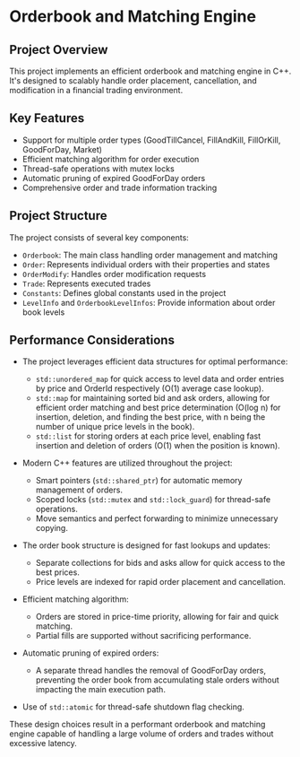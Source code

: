 # Orderbook and Matching Engine

## Project Overview

This project implements an efficient orderbook and matching engine in C++. It's designed to scalably handle order placement, cancellation, and modification in a financial trading environment.

## Key Features

- Support for multiple order types (GoodTillCancel, FillAndKill, FillOrKill, GoodForDay, Market)
- Efficient matching algorithm for order execution
- Thread-safe operations with mutex locks
- Automatic pruning of expired GoodForDay orders
- Comprehensive order and trade information tracking

## Project Structure

The project consists of several key components:

- `Orderbook`: The main class handling order management and matching
- `Order`: Represents individual orders with their properties and states
- `OrderModify`: Handles order modification requests
- `Trade`: Represents executed trades
- `Constants`: Defines global constants used in the project
- `LevelInfo` and `OrderbookLevelInfos`: Provide information about order book levels


## Performance Considerations

- The project leverages efficient data structures for optimal performance:
  - `std::unordered_map` for quick access to level data and order entries by price and OrderId respectively (O(1) average case lookup).
  - `std::map` for maintaining sorted bid and ask orders, allowing for efficient order matching and best price determination (O(log n) for insertion, deletion, and finding the best price, with n being the number of unique price levels in the book).
  - `std::list` for storing orders at each price level, enabling fast insertion and deletion of orders (O(1) when the position is known).

- Modern C++ features are utilized throughout the project:
  - Smart pointers (`std::shared_ptr`) for automatic memory management of orders.
  - Scoped locks (`std::mutex` and `std::lock_guard`) for thread-safe operations.
  - Move semantics and perfect forwarding to minimize unnecessary copying.

- The order book structure is designed for fast lookups and updates:
  - Separate collections for bids and asks allow for quick access to the best prices.
  - Price levels are indexed for rapid order placement and cancellation.

- Efficient matching algorithm:
  - Orders are stored in price-time priority, allowing for fair and quick matching.
  - Partial fills are supported without sacrificing performance.

- Automatic pruning of expired orders:
  - A separate thread handles the removal of GoodForDay orders, preventing the order book from accumulating stale orders without impacting the main execution path.

- Use of `std::atomic` for thread-safe shutdown flag checking.

These design choices result in a performant orderbook and matching engine capable of handling a large volume of orders and trades without excessive latency.


